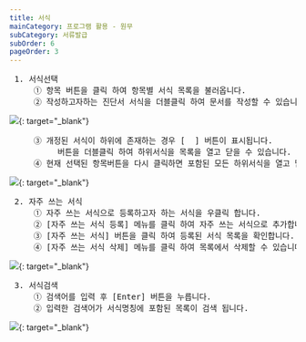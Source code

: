 ```yaml
---
title: 서식
mainCategory: 프로그램 활용 - 원무
subCategory: 서류발급
subOrder: 6
pageOrder: 3
---
```


<pre>
 <t2><bold>1. 서식선택</bold></t2>
     ① 항목 버튼을 클릭 하여 항목별 서식 목록을 불러옵니다.
     ② 작성하고자하는 진단서 서식을 더블클릭 하여 문서를 작성할 수 있습니다.
</pre>

[![](/images/{{page.url}}_1.png)](/images/{{page.url}}_1.png){: target="_blank"}

<pre>
     ③ 개정된 서식이 하위에 존재하는 경우 [<img src="/images/{{page.url}}_btn_1.png"  width="17">] 버튼이 표시됩니다.
          버튼을 더블클릭 하여 하위서식을 목록을 열고 닫을 수 있습니다.
     ④ 현재 선택된 항목버튼을 다시 클릭하면 포함된 모든 하위서식을 열고 닫을 수 있습니다.
</pre>

[![](/images/{{page.url}}_2.png)](/images/{{page.url}}_2.png){: target="_blank"}

<pre>
 <t2><bold>2. 자주 쓰는 서식</bold></t2>
     ① 자주 쓰는 서식으로 등록하고자 하는 서식을 우클릭 합니다.
     ② [자주 쓰는 서식 등록] 메뉴를 클릭 하여 자주 쓰는 서식으로 추가합니다.
     ③ [자주 쓰는 서식] 버튼을 클릭 하여 등록된 서식 목록을 확인합니다.
     ④ [자주 쓰는 서식 삭제] 메뉴를 클릭 하여 목록에서 삭제할 수 있습니다.   
</pre>

[![](/images/{{page.url}}_3.png)](/images/{{page.url}}_3.png){: target="_blank"}

<pre>
 <t2><bold>3. 서식검색</bold></t2>
     ① 검색어를 입력 후 [Enter] 버튼을 누릅니다.
     ② 입력한 검색어가 서식명칭에 포함된 목록이 검색 됩니다.
</pre>

[![](/images/{{page.url}}_4.png)](/images/{{page.url}}_4.png){: target="_blank"}